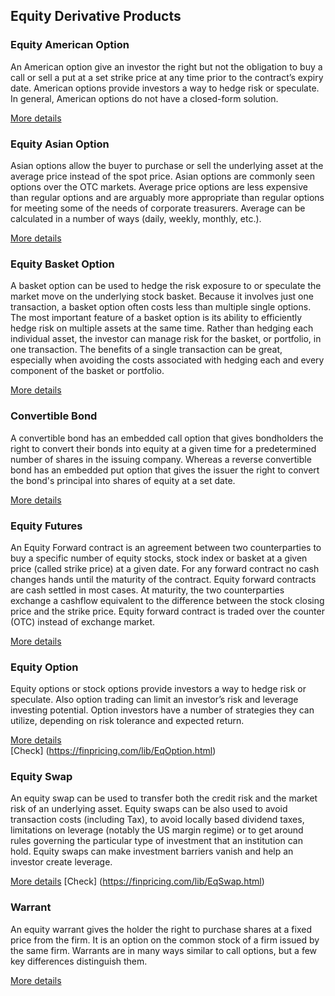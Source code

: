 ## Equity Derivative Products

### Equity American Option

An American option give an investor the right but not the obligation to buy a call or sell a put at a set strike price at any time prior to the contract’s expiry 
date. American options provide investors a way to hedge risk or speculate.  In general, American options do not have a closed-form solution.

[More details](./EqAmerican-1.pdf)

### Equity Asian Option 

 Asian options allow the buyer to purchase or sell the underlying asset at the average price instead of the spot price. Asian options are commonly seen options 
 over the OTC markets. Average price options are less expensive than regular options and are arguably more appropriate than regular options for meeting some of 
 the needs of corporate treasurers. Average can be calculated in a number of ways (daily, weekly, monthly, etc.).
 
 [More details](./EqAsian-2.pdf)
 
 ### Equity Basket Option
 
 A basket option can be used to hedge the risk exposure to or speculate the market move on the underlying stock basket. Because it involves just one transaction, 
 a basket option often costs less than multiple single options. The most important feature of a basket option is its ability to efficiently hedge risk on multiple 
 assets at the same time. Rather than hedging each individual asset, the investor can manage risk for the basket, or portfolio, in one transaction. The benefits 
 of a single transaction can be great, especially when avoiding the costs associated with hedging each and every component of the basket or portfolio.
 
  [More details](./EqBasket-3.pdf)
  
  ### Convertible Bond
  
  A convertible bond has an embedded call option that gives bondholders the right to convert their bonds into equity at a given time for a predetermined number 
  of shares in the issuing company. Whereas a reverse convertible bond has an embedded put option that gives the issuer the right to convert the bond's principal 
  into shares of equity at a set date. 
  
  [More details](./EqConvertible-4.pdf)
   
   ### Equity Futures
   
   An Equity Forward contract is an agreement between two counterparties to buy a specific number of equity stocks, stock index or basket at a given price 
   (called strike price) at a given date. For any forward contract no cash changes hands until the maturity of the contract. Equity forward contracts are cash 
   settled in most cases. At maturity, the two counterparties exchange a cashflow equivalent to the difference between the stock closing price and the strike price.
   Equity forward contract is traded over the counter (OTC) instead of exchange market. 
   
   [More details](./EqFuture-5.pdf)
   
   ### Equity Option
   
   Equity options or stock options provide investors a way to hedge risk or speculate.  Also option trading can limit an investor’s risk and leverage investing 
   potential. Option investors have a number of strategies they can utilize, depending on risk tolerance and expected return. 
   
   [More details](./EqOption-6.pdf)  
   [Check] (https://finpricing.com/lib/EqOption.html)   
   
   ### Equity Swap
   
   An equity swap can be used to transfer both the credit risk and the market risk of an underlying asset. Equity swaps can be also used to avoid transaction 
   costs (including Tax), to avoid locally based dividend taxes, limitations on leverage (notably the US margin regime) or to get around rules governing the 
   particular type of investment that an institution can hold. Equity swaps can make investment barriers vanish and help an investor create leverage. 
   
   [More details](./EqSwap-7.pdf)
   [Check] (https://finpricing.com/lib/EqSwap.html)
   
   ### Warrant
   
   An equity warrant gives the holder the right to purchase shares at a fixed price from the firm. It is an option on the common stock of a firm issued by the 
   same firm. Warrants are in many ways similar to call options, but a few key differences distinguish them. 
   
   [More details](./EqWarrant-8.pdf)     
   
   
   